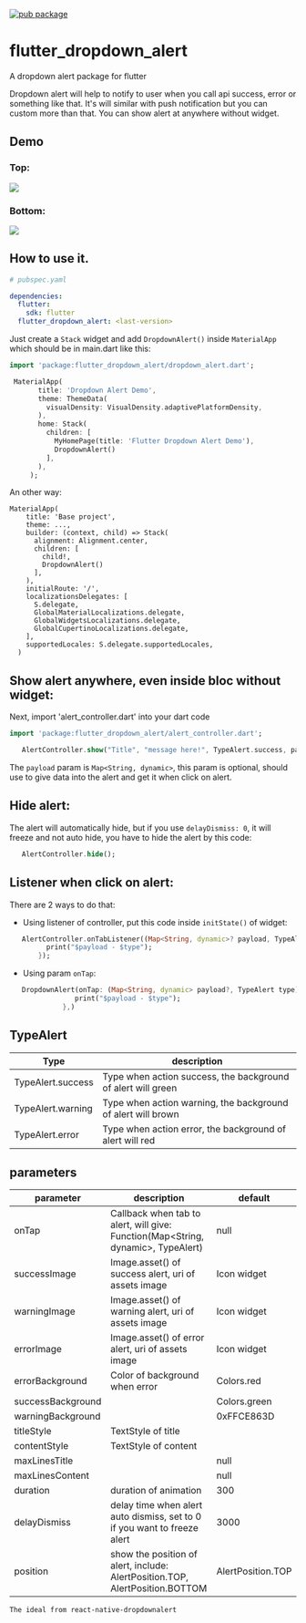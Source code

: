 [![pub package](https://img.shields.io/pub/v/flutter_dropdown_alert.svg)](https://pub.dartlang.org/packages/flutter_dropdown_alert)

# flutter_dropdown_alert

A dropdown alert package for flutter

Dropdown alert will help to notify to user when you call api success, error or something like that. It's will similar with push notification but you can custom more than that. You can show alert at anywhere without widget.

## Demo

### Top:
![](https://github.com/vantuan88291/flutter_dropdown_alert/raw/master/screenshot/dropdown.gif)

### Bottom:
![](https://github.com/vantuan88291/flutter_dropdown_alert/raw/master/screenshot/demo-2.png)

##  How to use it.

```yaml
# pubspec.yaml

dependencies:
  flutter:
    sdk: flutter
  flutter_dropdown_alert: <last-version>
```

Just create a `Stack` widget and add `DropdownAlert()` inside `MaterialApp` which should be in main.dart like this:
```dart
import 'package:flutter_dropdown_alert/dropdown_alert.dart';
```

```dart
 MaterialApp(
       title: 'Dropdown Alert Demo',
       theme: ThemeData(
         visualDensity: VisualDensity.adaptivePlatformDensity,
       ),
       home: Stack(
         children: [
           MyHomePage(title: 'Flutter Dropdown Alert Demo'),
           DropdownAlert()
         ],
       ),
     );
```

An other way:
```
MaterialApp(
    title: 'Base project',
    theme: ...,
    builder: (context, child) => Stack(
      alignment: Alignment.center,
      children: [
        child!,
        DropdownAlert()
      ],
    ),
    initialRoute: '/',
    localizationsDelegates: [
      S.delegate,
      GlobalMaterialLocalizations.delegate,
      GlobalWidgetsLocalizations.delegate,
      GlobalCupertinoLocalizations.delegate,
    ],
    supportedLocales: S.delegate.supportedLocales,
  )
```

## Show alert anywhere, even inside bloc without widget:

Next, import 'alert_controller.dart' into your dart code

```dart
import 'package:flutter_dropdown_alert/alert_controller.dart';
```

```dart
   AlertController.show("Title", "message here!", TypeAlert.success, payload);
```

The `payload` param is `Map<String, dynamic>`, this param is optional, should use to give data into the alert and get it when click on alert.

## Hide alert:
The alert will automatically hide, but if you use `delayDismiss: 0`, it will freeze and not auto hide, you have to hide the alert by this code:
```dart
   AlertController.hide();
```

## Listener when click on alert:

There are 2 ways to do that:

- Using listener of controller, put this code inside `initState()` of widget:
```dart
   AlertController.onTabListener((Map<String, dynamic>? payload, TypeAlert type) {
         print("$payload - $type");
       });
```
- Using param `onTap`:
```dart
   DropdownAlert(onTap: (Map<String, dynamic> payload?, TypeAlert type) {
                print("$payload - $type");
             },)
```



## TypeAlert
| Type                       | description                                                                           |
| -------------------------- | ------------------------------------------------------------------------------------- |
| TypeAlert.success          | Type when action success, the background of alert will green                          |
| TypeAlert.warning          | Type when action warning, the background of alert will brown                          |
| TypeAlert.error            | Type when action error, the background of alert will red                              |


## parameters
| parameter                  | description                                                                           | default                                                                                                                                                                               |
| -------------------------- | ------------------------------------------------------------------------------------- | ------------------------------------------------------------------------------------------------------------------------------------------------------------------------------------- |
| onTap                      | Callback when tab to alert, will give: Function(Map<String, dynamic>, TypeAlert)      | null                                                                                                                                                                                  |
| successImage               | Image.asset() of success alert, uri of assets image                                   | Icon widget                                                                                                                                                                           |
| warningImage               | Image.asset() of warning alert, uri of assets image                                   | Icon widget                                                                                                                                                                           |
| errorImage                 | Image.asset() of error alert, uri of assets image                                     | Icon widget                                                                                                                                                                           |
| errorBackground            | Color of background when error                                                        | Colors.red                                                                                                                                                                            |
| successBackground          |                                                                                       | Colors.green                                                                                                                                                                          |
| warningBackground          |                                                                                       | 0xFFCE863D                                                                                                                                                                            |
| titleStyle                 | TextStyle of title                                                                    |                                                                                                                                                                                       |
| contentStyle               | TextStyle of content                                                                  |                                                                                                                                                                                       |
| maxLinesTitle              |                                                                                       | null                                                                                                                                                                                  |
| maxLinesContent            |                                                                                       | null                                                                                                                                                                                  |
| duration                   | duration of animation                                                                 | 300                                                                                                                                                                                   |
| delayDismiss               | delay time when alert auto dismiss, set to 0 if you want to freeze alert              | 3000                                                                                                                                                                                  |
| position                   | show the position of alert, include: AlertPosition.TOP, AlertPosition.BOTTOM          | AlertPosition.TOP                                                                                                                                                                     |


`The ideal from react-native-dropdownalert`